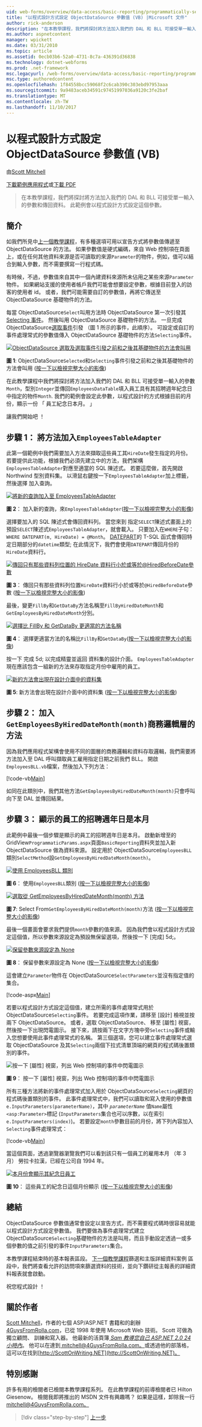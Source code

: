 ```yaml
---
uid: web-forms/overview/data-access/basic-reporting/programmatically-setting-the-objectdatasource-s-parameter-values-vb
title: "以程式設計方式設定 ObjectDataSource 參數值 (VB) |Microsoft 文件"
author: rick-anderson
description: "在本教學課程，我們將探討將方法加入我們的 DAL 和 BLL 可接受單一輸入的參數和傳回資料。 此範例會將此參數設定..."
ms.author: aspnetcontent
manager: wpickett
ms.date: 03/31/2010
ms.topic: article
ms.assetid: 0ecb03b6-52a0-4731-8c7a-436391d36838
ms.technology: dotnet-webforms
ms.prod: .net-framework
msc.legacyurl: /web-forms/overview/data-access/basic-reporting/programmatically-setting-the-objectdatasource-s-parameter-values-vb
msc.type: authoredcontent
ms.openlocfilehash: 1f84558bcc59068f2c6cab390c303ebd97953aaa
ms.sourcegitcommit: 9a9483aceb34591c97451997036a9120c3fe2baf
ms.translationtype: MT
ms.contentlocale: zh-TW
ms.lasthandoff: 11/10/2017
---
```

<a name="programmatically-setting-the-objectdatasources-parameter-values-vb"></a>以程式設計方式設定 ObjectDataSource 參數值 (VB)
====================
由[Scott Mitchell](https://twitter.com/ScottOnWriting)

[下載範例應用程式](http://download.microsoft.com/download/5/d/7/5d7571fc-d0b7-4798-ad4a-c976c02363ce/ASPNET_Data_Tutorial_6_VB.exe)或[下載 PDF](programmatically-setting-the-objectdatasource-s-parameter-values-vb/_static/datatutorial06vb1.pdf)

> 在本教學課程，我們將探討將方法加入我們的 DAL 和 BLL 可接受單一輸入的參數和傳回資料。 此範例會以程式設計方式設定這個參數。


## <a name="introduction"></a>簡介

如我們所見中[上一個教學課程](declarative-parameters-vb.md)，有多種選項可用以宣告方式將參數值傳遞至 ObjectDataSource 的方法。 如果參數值是硬式編碼，來自 Web 控制項在頁面上，或在任何其他資料來源是否可讀取的來源`Parameter`的物件，例如，值可以結合到輸入參數，而不需要撰寫一行程式碼。

有時候，不過，參數值來自其中一個內建資料來源所未佔用之某些來源`Parameter`物件。 如果網站支援的使用者帳戶我們可能會想要設定參數，根據目前登入的訪客的使用者 id。 或者，我們可能需要自訂的參數值，再將它傳送至 ObjectDataSource 基礎物件的方法。

每當 ObjectDataSource`Select`叫用方法時 ObjectDataSource 第一次引發其[Selecting 事件](https://msdn.microsoft.com/en-US/library/system.web.ui.webcontrols.objectdatasource.selecting%28VS.80%29.aspx)。 然後叫用 ObjectDataSource 基礎物件的方法。 一旦完成 ObjectDataSource[選取事件](https://msdn.microsoft.com/en-US/library/system.web.ui.webcontrols.objectdatasource.selected%28VS.80%29.aspx)引發 （圖 1 所示的事件，此順序）。 可設定或自訂的事件處理常式的參數值傳入 ObjectDataSource 基礎物件的方法`Selecting`事件。


[![ObjectDataSource 選取及選取事件引發之前和之後其基礎物件的方法會叫用](programmatically-setting-the-objectdatasource-s-parameter-values-vb/_static/image2.png)](programmatically-setting-the-objectdatasource-s-parameter-values-vb/_static/image1.png)

**圖 1**: ObjectDataSource`Selected`和`Selecting`事件引發之前和之後其基礎物件的方法會叫用 ([按一下以檢視完整大小的影像](programmatically-setting-the-objectdatasource-s-parameter-values-vb/_static/image3.png))


在此教學課程中我們將探討將方法加入我們的 DAL 和 BLL 可接受單一輸入的參數`Month`，型別`Integer`並傳回`EmployeesDataTable`填入員工具有其招聘週年紀念日中指定的物件`Month`. 我們的範例會設定此參數，以程式設計的方式根據目前的月份，顯示一份 「 員工紀念日本月。 」

讓我們開始吧 ！

## <a name="step-1-adding-a-method-toemployeestableadapter"></a>步驟 1： 將方法加入`EmployeesTableAdapter`

此第一個範例中我們需要加入方法來擷取這些員工其`HireDate`發生指定的月份。 若要提供此功能，根據我們必須先建立中的方法，我們架構`EmployeesTableAdapter`對應至適當的 SQL 陳述式。 若要這麼做，首先開啟 Northwind 型別資料集。 以滑鼠右鍵按一下`EmployeesTableAdapter`加上標籤，然後選擇 加入查詢。


[![將新的查詢加入至 EmployeesTableAdapter](programmatically-setting-the-objectdatasource-s-parameter-values-vb/_static/image5.png)](programmatically-setting-the-objectdatasource-s-parameter-values-vb/_static/image4.png)

**圖 2**： 加入新的查詢，來`EmployeesTableAdapter`([按一下以檢視完整大小的影像](programmatically-setting-the-objectdatasource-s-parameter-values-vb/_static/image6.png))


選擇要加入的 SQL 陳述式會傳回資料列。 當您來到 指定`SELECT`陳述式畫面上的預設`SELECT`陳述式`EmployeesTableAdapter`，就會載入。 只要加入在`WHERE`子句： `WHERE DATEPART(m, HireDate) = @Month`。 [DATEPART](https://msdn.microsoft.com/en-us/library/ms174420.aspx)的 T-SQL 函式會傳回特定日期部分的`datetime`類型; 在此情況下，我們會使用`DATEPART`傳回月份的`HireDate`資料行。


[![傳回只有那些資料列位置的 HireDate 資料行小於或等於@HiredBeforeDate參數](programmatically-setting-the-objectdatasource-s-parameter-values-vb/_static/image8.png)](programmatically-setting-the-objectdatasource-s-parameter-values-vb/_static/image7.png)

**圖 3**： 傳回只有那些資料列位置`HireDate`資料行小於或等於`@HiredBeforeDate`參數 ([按一下以檢視完整大小的影像](programmatically-setting-the-objectdatasource-s-parameter-values-vb/_static/image9.png))


最後，變更`FillBy`和`GetDataBy`方法名稱至`FillByHiredDateMonth`和`GetEmployeesByHiredDateMonth`分別。


[![選擇比 FillBy 和 GetDataBy 更適當的方法名稱](programmatically-setting-the-objectdatasource-s-parameter-values-vb/_static/image11.png)](programmatically-setting-the-objectdatasource-s-parameter-values-vb/_static/image10.png)

**圖 4**： 選擇更適當方法的名稱比`FillBy`和`GetDataBy`([按一下以檢視完整大小的影像](programmatically-setting-the-objectdatasource-s-parameter-values-vb/_static/image12.png))


按一下 完成 5d; 以完成精靈並返回 資料集的設計介面。 `EmployeesTableAdapter`現在應該包含一組新的方法來存取指定月份中雇用的員工。


[![新的方法會出現在設計介面中的資料集](programmatically-setting-the-objectdatasource-s-parameter-values-vb/_static/image14.png)](programmatically-setting-the-objectdatasource-s-parameter-values-vb/_static/image13.png)

**圖 5**: 新方法會出現在設計介面中的資料集 ([按一下以檢視完整大小的影像](programmatically-setting-the-objectdatasource-s-parameter-values-vb/_static/image15.png))


## <a name="step-2-adding-thegetemployeesbyhireddatemonthmonthmethod-to-the-business-logic-layer"></a>步驟 2： 加入`GetEmployeesByHiredDateMonth(month)`商務邏輯層的方法

因為我們應用程式架構會使用不同的圖層的商務邏輯和資料存取邏輯，我們需要將方法加入至 DAL 呼叫擷取員工雇用指定日期之前我們 BLL。 開啟`EmployeesBLL.vb`檔案，然後加入下列方法：


[!code-vb[Main](programmatically-setting-the-objectdatasource-s-parameter-values-vb/samples/sample1.vb)]

如同在此類別中，我們其他方法`GetEmployeesByHiredDateMonth(month)`只會呼叫向下至 DAL 並傳回結果。

## <a name="step-3-displaying-employees-whose-hiring-anniversary-is-this-month"></a>步驟 3： 顯示的員工的招聘週年日是本月

此範例中最後一個步驟是顯示的員工的招聘週年日是本月。 啟動新增至的 GridView`ProgrammaticParams.aspx`頁面`BasicReporting`資料夾並加入新 ObjectDataSource 做為資料來源。 設定用於 ObjectDataSource`EmployeesBLL`類別`SelectMethod`設`GetEmployeesByHiredDateMonth(month)`。


[![使用 EmployeesBLL 類別](programmatically-setting-the-objectdatasource-s-parameter-values-vb/_static/image17.png)](programmatically-setting-the-objectdatasource-s-parameter-values-vb/_static/image16.png)

**圖 6**： 使用`EmployeesBLL`類別 ([按一下以檢視完整大小的影像](programmatically-setting-the-objectdatasource-s-parameter-values-vb/_static/image18.png))


[![選取從 GetEmployeesByHiredDateMonth(month) 方法](programmatically-setting-the-objectdatasource-s-parameter-values-vb/_static/image20.png)](programmatically-setting-the-objectdatasource-s-parameter-values-vb/_static/image19.png)

**圖 7**: Select From`GetEmployeesByHiredDateMonth(month)`方法 ([按一下以檢視完整大小的影像](programmatically-setting-the-objectdatasource-s-parameter-values-vb/_static/image21.png))


最後一個畫面會要求我們提供`month`參數的值來源。 因為我們會以程式設計方式設定這個值，所以參數來源設定為預設無保留選項，然後按一下 [完成] 5d;。


[![保留參數來源設定為 None](programmatically-setting-the-objectdatasource-s-parameter-values-vb/_static/image23.png)](programmatically-setting-the-objectdatasource-s-parameter-values-vb/_static/image22.png)

**圖 8**： 保留參數來源設定為 None ([按一下以檢視完整大小的影像](programmatically-setting-the-objectdatasource-s-parameter-values-vb/_static/image24.png))


這會建立`Parameter`物件在 ObjectDataSource`SelectParameters`並沒有指定值的集合。


[!code-aspx[Main](programmatically-setting-the-objectdatasource-s-parameter-values-vb/samples/sample2.aspx)]

若要以程式設計方式設定這個值，建立所需的事件處理常式用於 ObjectDataSource`Selecting`事件。 若要完成這項作業，請移至 [設計] 檢視並按兩下 ObjectDataSource。 或者，選取 ObjectDataSource、 移至 [屬性] 視窗，然後按一下出現閃電圖示。 接下來，請按兩下在文字方塊中旁`Selecting`事件或輸入您想要使用此事件處理常式的名稱。 第三個選項，您可以建立事件處理常式選取 ObjectDataSource 及其`Selecting`兩個下拉式清單頂端的網頁的程式碼後置類別的事件。


![按一下 [屬性] 視窗，列出 Web 控制項的事件中閃電圖示](programmatically-setting-the-objectdatasource-s-parameter-values-vb/_static/image25.png)

**圖 9**： 按一下 [屬性] 視窗，列出 Web 控制項的事件中閃電圖示


所有三種方法將新的事件處理常式加入用於 ObjectDataSource`Selecting`網頁的程式碼後置類別的事件。 此事件處理常式中，我們可以讀取和寫入使用的參數值`e.InputParameters(parameterName)`，其中 *`parameterName`* 值`Name`屬性`<asp:Parameter>`標記 (`InputParameters`集合也可以序數，以在索引`e.InputParameters(index)`)。 若要設定`month`參數目前的月份，將下列內容加入`Selecting`事件處理常式：


[!code-vb[Main](programmatically-setting-the-objectdatasource-s-parameter-values-vb/samples/sample3.vb)]

當這個頁面，透過瀏覽器瀏覽我們可以看到該只有一個員工的雇用本月 （年 3 月） 勞拉卡拉漢，已經在公司自 1994 年。


[![本月份會顯示其紀念日員工](programmatically-setting-the-objectdatasource-s-parameter-values-vb/_static/image27.png)](programmatically-setting-the-objectdatasource-s-parameter-values-vb/_static/image26.png)

**圖 10**： 這些員工的紀念日這個月份顯示 ([按一下以檢視完整大小的影像](programmatically-setting-the-objectdatasource-s-parameter-values-vb/_static/image28.png))


## <a name="summary"></a>總結

ObjectDataSource 參數值通常會設定以宣告方式，而不需要程式碼時很容易就能以程式設計方式設定參數值。 我們要做為事件處理常式建立 ObjectDataSource`Selecting`基礎物件的方法是叫用，而且手動設定透過一或多個參數的值之前引發的事件`InputParameters`集合。

本教學課程結束時的基本報表區段。 [下一個教學課程](../masterdetail/master-detail-filtering-with-a-dropdownlist-vb.md)篩選和主版詳細資料案例 區段中，我們將查看允許的訪問項來篩選資料的技術，並向下鑽研從主報表的詳細資料報表就會啟動。

祝您程式設計 ！

## <a name="about-the-author"></a>關於作者

[Scott Mitchell](http://www.4guysfromrolla.com/ScottMitchell.shtml)，作者的七個 ASP/ASP.NET 書籍和的創辦[4GuysFromRolla.com](http://www.4guysfromrolla.com)，已從 1998 年使用 Microsoft Web 技術。 Scott 可做為獨立顧問、 訓練和寫入器。 他最新的活頁簿[ *Sam 教導您自己 ASP.NET 2.0 24 小時內*](https://www.amazon.com/exec/obidos/ASIN/0672327384/4guysfromrollaco)。 他可以在達到[ mitchell@4GuysFromRolla.com。](mailto:mitchell@4GuysFromRolla.com)或透過他的部落格，這可以在找到[http://ScottOnWriting.NET](http://ScottOnWriting.NET)。

## <a name="special-thanks-to"></a>特別感謝

許多有用的檢閱者已檢閱本教學課程系列。 在此教學課程的前導檢閱者已 Hilton Giesenow。 檢閱我即將推出的 MSDN 文件有興趣嗎？ 如果是這樣，卸除我一行[ mitchell@4GuysFromRolla.com。](mailto:mitchell@4GuysFromRolla.com)

>[!div class="step-by-step"]
[上一步](declarative-parameters-vb.md)
